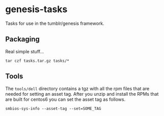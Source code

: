 # genesis-tasks
Tasks for use in the tumblr/genesis framework.

## Packaging

Real simple stuff...

```
tar czf tasks.tar.gz tasks/*
```

## Tools

The `tools/dell` directory contains a tgz with all the rpm files
that are needed for setting an asset tag. After you unzip and install
the RPMs that are built for centos6 you can set the asset tag as follows.

```
smbios-sys-info --asset-tag --set=SOME_TAG
```
